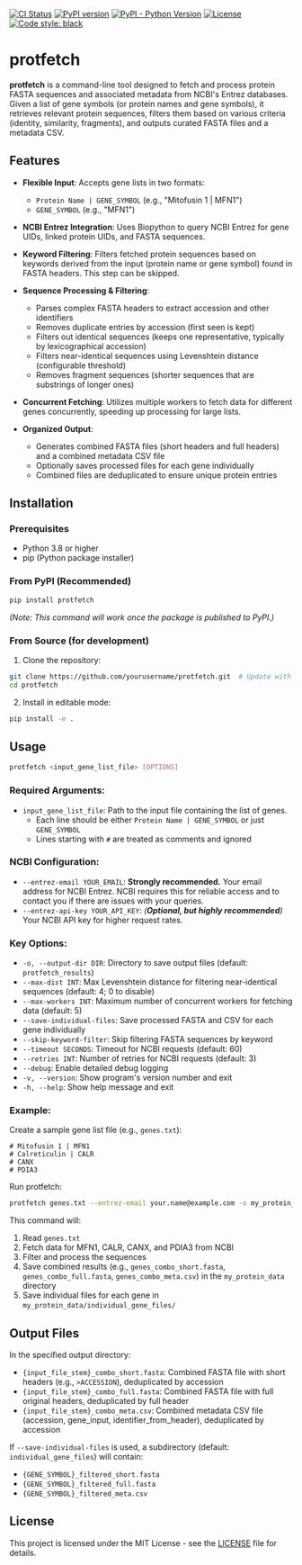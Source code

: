 [![CI Status](https://github.com/aulyxair/protfetch/actions/workflows/ci.yml/badge.svg)](https://github.com/aulyxair/protfetch/actions/workflows/ci.yml)
[![PyPI version](https://img.shields.io/pypi/v/protfetch.svg)](https://pypi.org/project/protfetch/)
[![PyPI - Python Version](https://img.shields.io/pypi/pyversions/protfetch.svg)](https://pypi.org/project/protfetch/)
[![License](https://img.shields.io/pypi/l/protfetch.svg)](https://github.com/yourusername/protfetch/blob/main/LICENSE)
[![Code style: black](https://img.shields.io/badge/code%20style-black-000000.svg)](https://github.com/psf/black)

# protfetch

**protfetch** is a command-line tool designed to fetch and process protein FASTA sequences and associated metadata from NCBI's Entrez databases. Given a list of gene symbols (or protein names and gene symbols), it retrieves relevant protein sequences, filters them based on various criteria (identity, similarity, fragments), and outputs curated FASTA files and a metadata CSV.

## Features

- **Flexible Input**: Accepts gene lists in two formats:
  - `Protein Name | GENE_SYMBOL` (e.g., "Mitofusin 1 | MFN1")
  - `GENE_SYMBOL` (e.g., "MFN1")

- **NCBI Entrez Integration**: Uses Biopython to query NCBI Entrez for gene UIDs, linked protein UIDs, and FASTA sequences.

- **Keyword Filtering**: Filters fetched protein sequences based on keywords derived from the input (protein name or gene symbol) found in FASTA headers. This step can be skipped.

- **Sequence Processing & Filtering**:
  - Parses complex FASTA headers to extract accession and other identifiers
  - Removes duplicate entries by accession (first seen is kept)
  - Filters out identical sequences (keeps one representative, typically by lexicographical accession)
  - Filters near-identical sequences using Levenshtein distance (configurable threshold)
  - Removes fragment sequences (shorter sequences that are substrings of longer ones)

- **Concurrent Fetching**: Utilizes multiple workers to fetch data for different genes concurrently, speeding up processing for large lists.

- **Organized Output**:
  - Generates combined FASTA files (short headers and full headers) and a combined metadata CSV file
  - Optionally saves processed files for each gene individually
  - Combined files are deduplicated to ensure unique protein entries

## Installation

### Prerequisites
- Python 3.8 or higher
- pip (Python package installer)

### From PyPI (Recommended)
```bash
pip install protfetch
```
*(Note: This command will work once the package is published to PyPI.)*

### From Source (for development)
1. Clone the repository:
```bash
git clone https://github.com/yourusername/protfetch.git  # Update with your repo URL
cd protfetch
```

2. Install in editable mode:
```bash
pip install -e .
```

## Usage

```bash
protfetch <input_gene_list_file> [OPTIONS]
```

### Required Arguments:
- `input_gene_list_file`: Path to the input file containing the list of genes.
  - Each line should be either `Protein Name | GENE_SYMBOL` or just `GENE_SYMBOL`
  - Lines starting with `#` are treated as comments and ignored

### NCBI Configuration:
- `--entrez-email YOUR_EMAIL`: **Strongly recommended.** Your email address for NCBI Entrez. NCBI requires this for reliable access and to contact you if there are issues with your queries.
- `--entrez-api-key YOUR_API_KEY`: *(**Optional, but highly recommended**)* Your NCBI API key for higher request rates.

### Key Options:
- `-o, --output-dir DIR`: Directory to save output files (default: `protfetch_results`)
- `--max-dist INT`: Max Levenshtein distance for filtering near-identical sequences (default: 4; 0 to disable)
- `--max-workers INT`: Maximum number of concurrent workers for fetching data (default: 5)
- `--save-individual-files`: Save processed FASTA and CSV for each gene individually
- `--skip-keyword-filter`: Skip filtering FASTA sequences by keyword
- `--timeout SECONDS`: Timeout for NCBI requests (default: 60)
- `--retries INT`: Number of retries for NCBI requests (default: 3)
- `--debug`: Enable detailed debug logging
- `-v, --version`: Show program's version number and exit
- `-h, --help`: Show help message and exit

### Example:

Create a sample gene list file (e.g., `genes.txt`):
```
# Mitofusin 1 | MFN1
# Calreticulin | CALR
# CANX
# PDIA3
```

Run protfetch:
```bash
protfetch genes.txt --entrez-email your.name@example.com -o my_protein_data --save-individual-files
```

This command will:
1. Read `genes.txt`
2. Fetch data for MFN1, CALR, CANX, and PDIA3 from NCBI
3. Filter and process the sequences
4. Save combined results (e.g., `genes_combo_short.fasta`, `genes_combo_full.fasta`, `genes_combo_meta.csv`) in the `my_protein_data` directory
5. Save individual files for each gene in `my_protein_data/individual_gene_files/`

## Output Files

In the specified output directory:

- `{input_file_stem}_combo_short.fasta`: Combined FASTA file with short headers (e.g., `>ACCESSION`), deduplicated by accession
- `{input_file_stem}_combo_full.fasta`: Combined FASTA file with full original headers, deduplicated by full header
- `{input_file_stem}_combo_meta.csv`: Combined metadata CSV file (accession, gene_input, identifier_from_header), deduplicated by accession

If `--save-individual-files` is used, a subdirectory (default: `individual_gene_files`) will contain:
- `{GENE_SYMBOL}_filtered_short.fasta`
- `{GENE_SYMBOL}_filtered_full.fasta`
- `{GENE_SYMBOL}_filtered_meta.csv`

## License

This project is licensed under the MIT License - see the [LICENSE](LICENSE) file for details.
